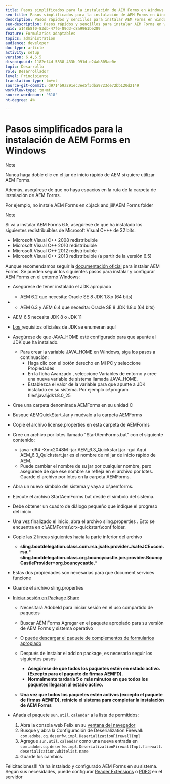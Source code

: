 ```yaml
---
title: Pasos simplificados para la instalación de AEM Forms en Windows
seo-title: Pasos simplificados para la instalación de AEM Forms en Windows
description: Pasos rápidos y sencillos para instalar AEM Forms en windows
seo-description: Pasos rápidos y sencillos para instalar AEM Forms en windows
uuid: a148b8f0-83db-47f6-89d3-c8a9961be289
feature: Formularios adaptables
topics: administration
audience: developer
doc-type: article
activity: setup
version: 6.4,6.5
discoiquuid: 1182ef4d-5838-433b-991d-e24ab805ae0e
topic: Desarrollo
role: Desarrollador
level: Principiante
translation-type: tm+mt
source-git-commit: d9714b9a291ec3ee5f3dba9723de72bb120d2149
workflow-type: tm+mt
source-wordcount: '618'
ht-degree: 4%

---
```



# Pasos simplificados para la instalación de AEM Forms en Windows

>[!NOTE]
>
>Nunca haga doble clic en el jar de inicio rápido de AEM si quiere utilizar AEM Forms.
>
>Además, asegúrese de que no haya espacios en la ruta de la carpeta de instalación de AEM Forms.
>
>Por ejemplo, no instale AEM Forms en c:\jack and jill\AEM Forms folder

>[!NOTE]
>
>Si va a instalar AEM Forms 6.5, asegúrese de que ha instalado los siguientes redistribuibles de Microsoft Visual C+++ de 32 bits.
>
>* Microsoft Visual C++ 2008 redistribuible
>* Microsoft Visual C++ 2010 redistribuible
>* Microsoft Visual C++ 2012 redistribuible
>* Microsoft Visual C++ 2013 redistribuible (a partir de la versión 6.5)


Aunque recomendamos seguir la [documentación oficial](https://helpx.adobe.com/es/experience-manager/6-3/forms/using/installing-configuring-aem-forms-osgi.html) para instalar AEM Forms. Se pueden seguir los siguientes pasos para instalar y configurar AEM Forms en el entorno Windows:

* Asegúrese de tener instalado el JDK apropiado
   * AEM 6.2 que necesita: Oracle SE 8 JDK 1.8.x (64 bits)
* 
   * AEM 6.3 y AEM 6.4 que necesita: Oracle SE 8 JDK 1.8.x (64 bits)
* AEM 6.5 necesita JDK 8 o JDK 11
* [Los ](https://helpx.adobe.com/experience-manager/6-3/sites/deploying/using/technical-requirements.html) requisitos oficiales de JDK se enumeran aquí
* Asegúrese de que JAVA_HOME esté configurado para que apunte al JDK que ha instalado.
   * Para crear la variable JAVA_HOME en Windows, siga los pasos a continuación:
      * Haga clic con el botón derecho en Mi PC y seleccione Propiedades
      * En la ficha Avanzado , seleccione Variables de entorno y cree una nueva variable de sistema llamada JAVA_HOME.
      * Establezca el valor de la variable para que apunte a JDK instalado en su sistema. Por ejemplo c:\program files\java\jdk1.8.0_25

* Cree una carpeta denominada AEMForms en su unidad C
* Busque AEMQuickStart.Jar y muévalo a la carpeta AEMForms
* Copie el archivo license.properties en esta carpeta de AEMForms
* Cree un archivo por lotes llamado &quot;StartAemForms.bat&quot; con el siguiente contenido:
   * java -d64 -Xmx2048M -jar AEM_6.3_Quickstart.jar -gui.Aquí AEM_6.3_Quickstart.jar es el nombre de mi jar de inicio rápido de AEM.
   * Puede cambiar el nombre de su jar por cualquier nombre, pero asegúrese de que ese nombre se refleja en el archivo por lotes. Guarde el archivo por lotes en la carpeta AEMForms.

* Abra un nuevo símbolo del sistema y vaya a c:\aemforms.

* Ejecute el archivo StartAemForms.bat desde el símbolo del sistema.

* Debe obtener un cuadro de diálogo pequeño que indique el progreso del inicio.

* Una vez finalizado el inicio, abra el archivo sling.properties . Esto se encuentra en c:\AEMForms\crx-quickstart\conf folder.

* Copie las 2 líneas siguientes hacia la parte inferior del archivo
   * **sling.bootdelegation.class.com.rsa.jsafe.provider.JsafeJCE=com.rsa.*** **sling.bootdelegation.class.org.bouncycastle.jce.provider.BouncyCastleProvider=org.bouncycastle.***
* Estas dos propiedades son necesarias para que document services funcione
* Guarde el archivo sling.properties

* [Iniciar sesión en Package Share](http://localhost:4502/crx/packageshare/login.html)

   * Necesitará AdobeId para iniciar sesión en el uso compartido de paquetes
   * Buscar AEM Forms Agregar en el paquete apropiado para su versión de AEM Forms y sistema operativo
   * O [puede descargar el paquete de complementos de formularios apropiado](https://helpx.adobe.com/es/aem-forms/kb/aem-forms-releases.html)
   * Después de instalar el add on package, es necesario seguir los siguientes pasos

      * **Asegúrese de que todos los paquetes estén en estado activo. (Excepto para el paquete de firmas AEMFD).**
      * **Normalmente tardaría 5 o más minutos en que todos los paquetes llegaran al estado activo.**
   * **Una vez que todos los paquetes estén activos (excepto el paquete de firmas AEMFD), reinicie el sistema para completar la instalación de AEM Forms**


* Añada el paquete `sun.util.calendar` a la lista de permitidos:

   1. Abra la consola web Felix en su [ventana del navegador](http://localhost:4502/system/console/configMgr)
   2. Busque y abra la Configuración de Deserialization Firewall: `com.adobe.cq.deserfw.impl.DeserializationFirewallImpl`
   3. Agregue `sun.util.calendar` como una nueva entrada en `com.adobe.cq.deserfw.impl.DeserializationFirewallImpl.firewall.deserialization.whitelist.name`
   4. Guarde los cambios.

Felicitaciones!!! Ya ha instalado y configurado AEM Forms en su sistema.
Según sus necesidades, puede configurar [Reader Extensions](https://helpx.adobe.com/experience-manager/6-3/forms/using/configuring-document-services.html) o [ PDFG](https://helpx.adobe.com/experience-manager/6-3/forms/using/install-configure-pdf-generator.html) en el servidor
